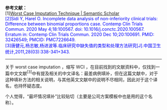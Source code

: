 
**参考文献：**  
\[1\][Worst Case Imputation Technique | Semantic Scholar](https://www.semanticscholar.org/topic/Worst-Case-Imputation-Technique/1539412)  
<font color=blue>[2]Sidi Y, Harel O. Incomplete data analysis of non-inferiority clinical trials: Difference between binomial proportions case. Contemp Clin Trials Commun. 2020 May 4;18:100567. doi: 10.1016/j.conctc.2020.100567. Erratum in: Contemp Clin Trials Commun. 2020 Dec 10;20:100691. PMID: 32426549; PMCID: PMC7226649.</font>    
<font color=blue>[3]唐健元,杨志敏,杨进波等.临床研究中缺失值的类型和处理方法研究[J].中国卫生统计,2011,28(03):338-341+343.</font>    
******

关于 worst case imputation ，缩写 WCI ，在目前找到的文献资料中，仅找到一篇中文文献<sup>[3]</sup>中有提及相关的中文译名：最差病例填补，但在这篇文献中，对于这种填补方法的相关说明，与其他英文文献中的说明不尽相同，因此对于这个译名，也持怀疑态度。  

个人觉得，“最坏情况填补”比较贴切（主要是公司方案模板中也是用的这个名称）。  
